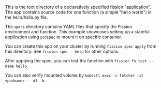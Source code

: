 This is the root directory of a declaratively specified fission "application".  The app
contains source code for one function (a simple "hello world") in the hello/hello.py
file.

The `specs` directory contains YAML files that specify the Fission environment and
function. This example showcases setting up a stateful application using `podspec` to 
mount it on specific container.

You can create this app on your cluster by running `fission spec apply` from this
directory.  See `fission spec --help` for other options.

After applying the spec, you can test the function with `fission fn test --name hello`.

You can also verify mounted volume by `kubectl exec -c fetcher -it <podname> -- df -h`.
